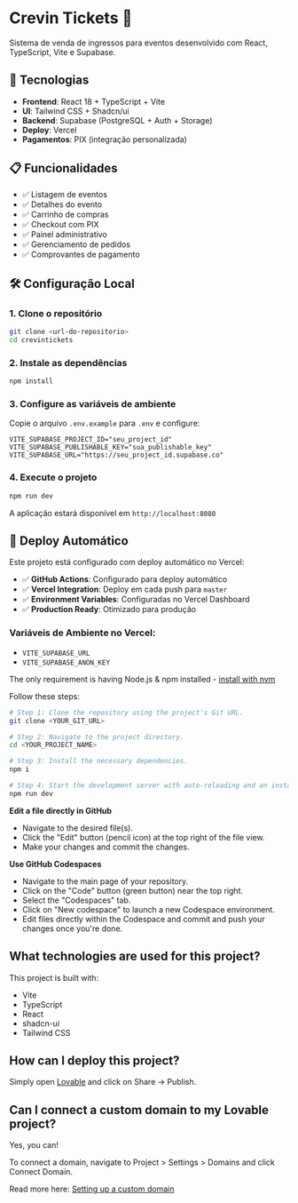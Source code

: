 # Crevin Tickets 🎫

Sistema de venda de ingressos para eventos desenvolvido com React, TypeScript, Vite e Supabase.

## 🚀 Tecnologias

- **Frontend**: React 18 + TypeScript + Vite
- **UI**: Tailwind CSS + Shadcn/ui
- **Backend**: Supabase (PostgreSQL + Auth + Storage)
- **Deploy**: Vercel
- **Pagamentos**: PIX (integração personalizada)

## 📋 Funcionalidades

- ✅ Listagem de eventos
- ✅ Detalhes do evento
- ✅ Carrinho de compras
- ✅ Checkout com PIX
- ✅ Painel administrativo
- ✅ Gerenciamento de pedidos
- ✅ Comprovantes de pagamento

## 🛠️ Configuração Local

### 1. Clone o repositório
```bash
git clone <url-do-repositorio>
cd crevintickets
```

### 2. Instale as dependências
```bash
npm install
```

### 3. Configure as variáveis de ambiente
Copie o arquivo `.env.example` para `.env` e configure:

```env
VITE_SUPABASE_PROJECT_ID="seu_project_id"
VITE_SUPABASE_PUBLISHABLE_KEY="sua_publishable_key"
VITE_SUPABASE_URL="https://seu_project_id.supabase.co"
```

### 4. Execute o projeto
```bash
npm run dev
```

A aplicação estará disponível em `http://localhost:8080`

## 🚀 Deploy Automático

Este projeto está configurado com deploy automático no Vercel:

- ✅ **GitHub Actions**: Configurado para deploy automático
- ✅ **Vercel Integration**: Deploy em cada push para `master`
- ✅ **Environment Variables**: Configuradas no Vercel Dashboard
- ✅ **Production Ready**: Otimizado para produção

### Variáveis de Ambiente no Vercel:
- `VITE_SUPABASE_URL`
- `VITE_SUPABASE_ANON_KEY`

The only requirement is having Node.js & npm installed - [install with nvm](https://github.com/nvm-sh/nvm#installing-and-updating)

Follow these steps:

```sh
# Step 1: Clone the repository using the project's Git URL.
git clone <YOUR_GIT_URL>

# Step 2: Navigate to the project directory.
cd <YOUR_PROJECT_NAME>

# Step 3: Install the necessary dependencies.
npm i

# Step 4: Start the development server with auto-reloading and an instant preview.
npm run dev
```

**Edit a file directly in GitHub**

- Navigate to the desired file(s).
- Click the "Edit" button (pencil icon) at the top right of the file view.
- Make your changes and commit the changes.

**Use GitHub Codespaces**

- Navigate to the main page of your repository.
- Click on the "Code" button (green button) near the top right.
- Select the "Codespaces" tab.
- Click on "New codespace" to launch a new Codespace environment.
- Edit files directly within the Codespace and commit and push your changes once you're done.

## What technologies are used for this project?

This project is built with:

- Vite
- TypeScript
- React
- shadcn-ui
- Tailwind CSS

## How can I deploy this project?

Simply open [Lovable](https://lovable.dev/projects/9e6c3d69-3d24-4759-b407-895ca8a504fb) and click on Share -> Publish.

## Can I connect a custom domain to my Lovable project?

Yes, you can!

To connect a domain, navigate to Project > Settings > Domains and click Connect Domain.

Read more here: [Setting up a custom domain](https://docs.lovable.dev/features/custom-domain#custom-domain)

